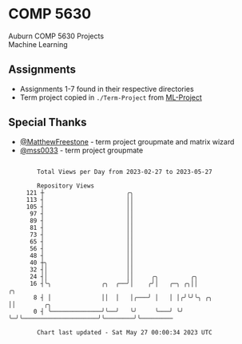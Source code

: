 # COMP 5630
Auburn COMP 5630 Projects  
Machine Learning

## Assignments
- Assignments 1-7 found in their respective directories
- Term project copied in `./Term-Project` from [ML-Project](https://github.com/wumphlett/ML-Project)

## Special Thanks
- [@MatthewFreestone](https://github.com/MatthewFreestone) - term project groupmate and matrix wizard
- [@mss0033](https://github.com/mss0033) - term project groupmate

```

        Total Views per Day from 2023-02-27 to 2023-05-27

        Repository Views
     121 ┼                       ╭╮
     113 ┤                       ││
     105 ┤                       ││
      97 ┤                       ││
      89 ┤                       ││
      81 ┤                       ││
      73 ┤                       ││
      65 ┤                       ││
      56 ┤                       ││
      48 ┤                       ││
      40 ┼╮                      ││
      32 ┤│                      ││
      24 ┤│                      ││     ╭╮         ╭╮
      16 ┤╰╮              ╭╮  ╭──╯│    ╭╯│   ╭─╮ ╭╮││                         ╭╮
       8 ┤ │              ││  │   │╭───╯ │   │ │╭╯╰╯╰╮ ╭╮                     ││        ╭╮
       0 ┤ ╰──────────────╯╰──╯   ╰╯     ╰───╯ ╰╯    ╰─╯╰─────────────────────╯╰────────╯╰─────────

        Chart last updated - Sat May 27 00:00:34 2023 UTC
        
```
